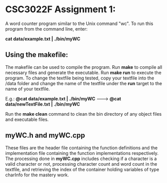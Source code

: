 # CSC3022F Assignment 1:

A word counter program similar to the Unix command "wc".
To run this program from the command line, enter:

**cat data/example.txt | ./bin/myWC**

## Using the makefile:

The makefile can be used to compile the program. Run **make** to compile all necessary files and generate the executable.
Run **make run** to execute the program. To change the textfile being tested, copy your textfile into the /data folder and change the name of the textfile under the **run** target to the name of your textfile.

E.g.:
**@cat data/example.txt | ./bin/myWC** ---> **@cat data/newTextFile.txt | ./bin/myWC**

Run the **make clean** command to clean the bin directory of any object files and executable files.

## myWC.h and myWC.cpp
These files are the header file containing the function definitions and the implementation file containing the function implementations respectively. The processing done in **myWC.cpp** includes checking if a character is a valid character or not, processing character count and word count in the textfile, and retrieving the index of the container holding variables of type charInfo for the mastery work.